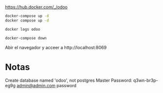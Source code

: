 https://hub.docker.com/_/odoo


```bash
docker-compose up -d
docker compose up -d

docker logs odoo

docker-compose down
```


Abir el navegador y acceer a http://localhost:8069


# Notas
Create database named 'odoo', not postgres
Master Password: q3wn-br3p-eg9g
admin@admin.com
password

